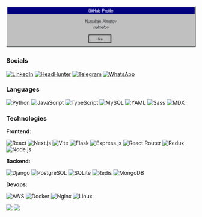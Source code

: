 [![](https://raw.githubusercontent.com/nalmatov/nalmatov/main/github_banner.png)](#)<!-- If you want the template for my gif, email me! -->

### Socials
[![LinkedIn](https://img.shields.io/badge/LinkedIn-%230077B5.svg?logo=linkedin&logoColor=white)](https://linkedin.com/in/nalmatov)
[![HeadHunter](https://img.shields.io/badge/HeadHunter-%23D3222A.svg?logo=hh&logoColor=white)](https://bishkek.headhunter.kg/resume/d20c7259ff0d5f22f60039ed1f724b4a30737a)
[![Telegram](https://img.shields.io/badge/Telegram-%230077B5.svg?logo=telegram&logoColor=white)](https://t.me/nalmatov)
[![WhatsApp](https://img.shields.io/badge/WhatsApp-%25D366.svg?logo=whatsapp&logoColor=white)](https://wa.me/996777145494)

### Languages

![Python](https://img.shields.io/badge/Python-000?logo=python&logoColor=3776AB)
![JavaScript](https://img.shields.io/badge/JavaScript-000?logo=javascript&logoColor=F7DF1E)
![TypeScript](https://img.shields.io/badge/TypeScript-000?logo=typescript&logoColor=3178C6)
![MySQL](https://img.shields.io/badge/MySQL-000?logo=mysql&logoColor=4479A1)
![YAML](https://img.shields.io/badge/YAML-000?logo=yaml&logoColor=CB171E)
![Sass](https://img.shields.io/badge/Sass-000?logo=sass&logoColor=CC6699)
![MDX](https://img.shields.io/badge/MDX-000?logo=mdx&logoColor=1B1F24)

### Technologies

**Frontend:**

![React](https://img.shields.io/badge/React-000?logo=react&logoColor=61DAFB)
![Next.js](https://img.shields.io/badge/Next.js-000?logo=next.js&logoColor=white)
![Vite](https://img.shields.io/badge/Vite-000?logo=vite&logoColor=FFD62E)
![Flask](https://img.shields.io/badge/Flask-000?logo=flask&logoColor=white)
![Express.js](https://img.shields.io/badge/Express.js-000?logo=express&logoColor=white)
![React Router](https://img.shields.io/badge/React_Router-000?logo=react-router&logoColor=CA4245)
![Redux](https://img.shields.io/badge/Redux-000?logo=redux&logoColor=764ABC)
![Node.js](https://img.shields.io/badge/Node.js-000?logo=node.js&logoColor=339933)

**Backend:**

![Django](https://img.shields.io/badge/Django-000?logo=django&logoColor=white)
![PostgreSQL](https://img.shields.io/badge/PostgreSQL-000?logo=postgresql&logoColor=336791)
![SQLite](https://img.shields.io/badge/SQLite-000?logo=sqlite&logoColor=003B57)
![Redis](https://img.shields.io/badge/Redis-000?logo=redis&logoColor=DC382D)
![MongoDB](https://img.shields.io/badge/MongoDB-000?logo=mongodb&logoColor=47A248)

**Devops:**

![AWS](https://img.shields.io/badge/AWS-000?logo=amazon-aws&logoColor=FF9900)
![Docker](https://img.shields.io/badge/Docker-000?logo=docker&logoColor=2496ED)
![Nginx](https://img.shields.io/badge/Nginx-000?logo=nginx&logoColor=009639)
![Linux](https://img.shields.io/badge/Linux-000?logo=linux&logoColor=FCC624)

<img height="137px" src="https://github-readme-stats.vercel.app/api?username=nalmatov&hide_title=true&theme=github_dark"/>  <img height="137px" src="https://github-readme-stats.vercel.app/api/top-langs/?username=nalmatov&hide=html,css,scss&hide_title=true&layout=compact&langs_count=6&theme=github_dark" />
